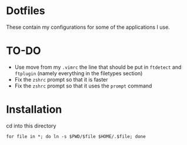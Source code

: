 Dotfiles
=======
These contain my configurations for some of the applications I use.

TO-DO
=====
- Use move from my `.vimrc` the line that should be put in `ftdetect` and
  `ftplugin` (namely everything in the filetypes section)
- Fix the `zshrc` prompt so that it is faster
- Fix the `zshrc` prompt so that it uses the `prompt` command

Installation
============
cd into this directory
```
for file in *; do ln -s $PWD/$file $HOME/.$file; done
```
